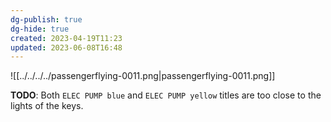 ```yaml
---
dg-publish: true
dg-hide: true
created: 2023-04-19T11:23
updated: 2023-06-08T16:48
---
```

![[../../../../passengerflying-0011.png|passengerflying-0011.png]]

**TODO**: Both `ELEC PUMP blue` and `ELEC PUMP yellow` titles are too close to the lights of the keys.
